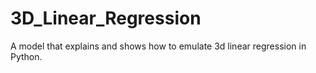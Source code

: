 # 3D_Linear_Regression
A model that explains and shows how to emulate 3d linear regression in Python.
